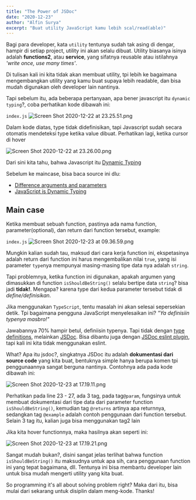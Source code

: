 ```yaml
---
title: "The Power of JSDoc"
date: "2020-12-23"
author: "Alfin Surya"
excerpt: "Buat utility JavaScript kamu lebih scal/read(able)"
---
```


Bagi para developer, kata `utility` tentunya sudah tak asing di dengar, hampir di setiap project, utility ini akan selalu dibuat. Utility biasanya isinya adalah **functions2**, atau **service**, yang sifatnya reusable atau istilahnya *'write once, use many times'*. 

Di tulisan kali ini kita tidak akan membuat utility, tpi lebih ke bagaimana mengembangkan utility yang kamu buat supaya lebih readable, dan bisa mudah digunakan oleh developer lain nantinya.

Tapi sebelum itu, ada beberapa pertanyaan, apa bener javascript itu `dynamic typing`?, coba perhatikan kode dibawah ini:

`index.js` 
![Screen Shot 2020-12-22 at 23.25.51.png](https://i.imgur.com/FzuxGFm.png) 

Dalam kode diatas, type tidak didefinisikan, tapi Javascript sudah secara otomatis mendeteksi type ketika value dibuat. Perhatikan lagi, ketika cursor di hover

![Screen Shot 2020-12-22 at 23.26.00.png](https://i.imgur.com/GDIWkrI.png) 

Dari sini kita tahu, bahwa Javascript itu [Dynamic Typing](https://developer.mozilla.org/en-US/docs/Glossary/Dynamic_typing) 

Sebelum ke maincase, bisa baca source ini dlu:
- [Difference arguments and parameters](https://www.quora.com/What-is-the-difference-between-argument-and-parameters-in-C)
- [JavaScript is Dynamic Typing](https://developer.mozilla.org/en-US/docs/Glossary/Dynamic_typing)


## Main case
Ketika membuat sebuah function, pastinya ada nama function, parameter(optional), dan return dari function tersebut, example: 

`index.js` 
![Screen Shot 2020-12-23 at 09.36.59.png](https://i.imgur.com/dsYbojg.png) 

Mungkin kalian sudah tau, maksud dari cara kerja function ini, ekspetasinya adalah return dari function ini harus mengembalikan nilai `true`, yang isi parameter `type`nya mempunyai masing-masing tipe data nya adalah `string`. 

Tapi problemnya, ketika function ini digunakan, apakah argumen yang dimasukkan di function `isShouldBeString()` selalu bertipe data `string`?  bisa jadi **tidak!**. 
Mengapa? karena type dari kedua parameter tersebut tidak di *define/definisikan*.

Jika menggunakan `TypeScript`, tentu masalah ini akan selesai sepersekian detik. Tpi bagaimana pengguna JavaScript menyelesaikan ini? *"Ya definisiin typenya masbro!"*


Jawabannya 70% hampir betul, definiisin typenya. Tapi tidak dengan [type definitions](https://www.typescriptlang.org/docs/handbook/basic-types.html), melainkan [JSDoc](https://jsdoc.app/). Bisa dibantu juga dengan [JSDoc eslint plugin](https://eslint.org/docs/rules/valid-jsdoc), tapi kali ini kita tidak menggunakan eslint.

What? Apa itu jsdoc?, singkatnya JSDoc itu adalah **dokumentasi dari source code** yang kita buat, bentuknya simple hanya berupa komen tpi penggunaannya sangat berguna nantinya. Contohnya ada pada kode dibawah ini:

![Screen Shot 2020-12-23 at 17.19.11.png](https://i.imgur.com/aDVKgy2.png) 

Perhatikan pada line 23 - 27, ada 3 tag, pada tag`@param`, fungsinya untuk membuat dokumentasi dari tipe data dari parameter function `isShouldBeString()`, kemudian tag `@returns` artinya apa returnnya, sedangkan tag `@example` adalah contoh penggunaan dari function tersebut. Selain 3 tag itu, kalian juga bisa menggunakan tag2 lain

Jika kita hover functionnya, maka hasilnya akan seperti ini:

![Screen Shot 2020-12-23 at 17.19.21.png](https://i.imgur.com/a20qUEw.png) 

Sangat mudah bukan?, disini sangat jelas terlihat bahwa function `isShouldBeString()` itu maksudnya untuk apa sih, cara penggunaan function ini yang tepat bagaimana, dll. Tentunya ini bisa membantu developer lain untuk bisa mudah mengerti utility yang kita buat.

So programming it's all about solving problem right? Maka dari itu, bisa mulai dari sekarang untuk disiplin dalam meng-kode. Thanks!